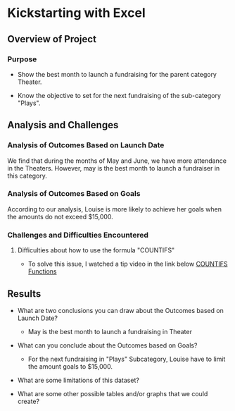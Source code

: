 # Kickstarting with Excel

## Overview of Project

### Purpose

* Show the best month to launch a fundraising for the parent category Theater.

* Know the objective to set for the next fundraising of the sub-category "Plays".


## Analysis and Challenges

### Analysis of Outcomes Based on Launch Date

We find that during the months of May and June, we have more attendance in the Theaters. However, may is the best month to launch a fundraiser in this category.


### Analysis of Outcomes Based on Goals

According to our analysis, Louise is more likely to achieve her goals when the amounts do not exceed $15,000.


### Challenges and Difficulties Encountered

1. Difficulties about how to use the formula "COUNTIFS"
    
    - To solve this issue, I watched a tip video in the link below
    [COUNTIFS Functions](https://support.microsoft.com/en-us/office/countifs-function-dda3dc6e-f74e-4aee-88bc-aa8c2a866842?ui=en-us&rs=en-us&ad=us)


## Results

- What are two conclusions you can draw about the Outcomes based on Launch Date?


    * May is the best month to launch a fundraising in Theater


- What can you conclude about the Outcomes based on Goals?


    * For the next fundraising in "Plays" Subcategory, Louise have to limit the amount goals to $15,000.
    

- What are some limitations of this dataset?



- What are some other possible tables and/or graphs that we could create?
